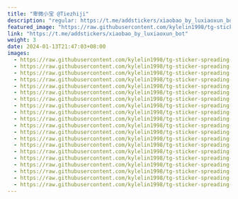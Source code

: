 ```yaml
---
title: "卑微小宝 @Tiezhiji"
description: "regular: https://t.me/addstickers/xiaobao_by_luxiaoxun_bot"
featured_image: "https://raw.githubusercontent.com/kylelin1998/tg-sticker-spreading-worldwide-images/main/img/49bef1dc-edd3-41e7-a3da-3a69f1ef267f.jpg"
link: "https://t.me/addstickers/xiaobao_by_luxiaoxun_bot"
weight: 3
date: 2024-01-13T21:47:03+08:00
images:
  - https://raw.githubusercontent.com/kylelin1998/tg-sticker-spreading-worldwide-images/main/img/49bef1dc-edd3-41e7-a3da-3a69f1ef267f.jpg
  - https://raw.githubusercontent.com/kylelin1998/tg-sticker-spreading-worldwide-images/main/img/25709112-c34e-4386-8bb5-f618edafc61b.jpg
  - https://raw.githubusercontent.com/kylelin1998/tg-sticker-spreading-worldwide-images/main/img/d9a2d94c-9128-43e5-843b-3c58ebc7f5ef.jpg
  - https://raw.githubusercontent.com/kylelin1998/tg-sticker-spreading-worldwide-images/main/img/05de2f9b-799b-4c2f-89be-e908ff888e59.jpg
  - https://raw.githubusercontent.com/kylelin1998/tg-sticker-spreading-worldwide-images/main/img/0008c43a-e9ee-42ec-bc30-bf4f61043bdd.jpg
  - https://raw.githubusercontent.com/kylelin1998/tg-sticker-spreading-worldwide-images/main/img/ac29ffee-1aed-4124-aa8c-e4666dc11957.jpg
  - https://raw.githubusercontent.com/kylelin1998/tg-sticker-spreading-worldwide-images/main/img/643d171f-72fc-44fd-bcfd-cf64be5dcbda.jpg
  - https://raw.githubusercontent.com/kylelin1998/tg-sticker-spreading-worldwide-images/main/img/7e983ec0-8ecc-4309-aef9-ea06e189150e.jpg
  - https://raw.githubusercontent.com/kylelin1998/tg-sticker-spreading-worldwide-images/main/img/45af9f25-e1b0-4919-88b1-3b12ff83aaf6.jpg
  - https://raw.githubusercontent.com/kylelin1998/tg-sticker-spreading-worldwide-images/main/img/346ad759-f07b-4144-8bcb-4e5f3cb54f83.jpg
  - https://raw.githubusercontent.com/kylelin1998/tg-sticker-spreading-worldwide-images/main/img/fee000cb-45d8-4bd3-8c7e-0644f7555bf2.jpg
  - https://raw.githubusercontent.com/kylelin1998/tg-sticker-spreading-worldwide-images/main/img/40707ce7-1399-4e52-b85f-e696af4c1e4c.jpg
  - https://raw.githubusercontent.com/kylelin1998/tg-sticker-spreading-worldwide-images/main/img/e90b9fbc-cb73-47e0-935b-34ecc33686cf.jpg
  - https://raw.githubusercontent.com/kylelin1998/tg-sticker-spreading-worldwide-images/main/img/bcb33dab-2b8a-4a4d-9e50-6fec919b6064.jpg
  - https://raw.githubusercontent.com/kylelin1998/tg-sticker-spreading-worldwide-images/main/img/f048592d-fbef-4f3a-9047-cc05b363f17f.jpg
  - https://raw.githubusercontent.com/kylelin1998/tg-sticker-spreading-worldwide-images/main/img/44ef1f8f-4099-4c09-bb1b-f4fd6884268b.jpg
  - https://raw.githubusercontent.com/kylelin1998/tg-sticker-spreading-worldwide-images/main/img/5373b9b8-3ccf-46a9-a74c-7d01ac7be2d1.jpg
  - https://raw.githubusercontent.com/kylelin1998/tg-sticker-spreading-worldwide-images/main/img/5fcd5b95-6b10-416f-9791-6f3fee7565ed.jpg
  - https://raw.githubusercontent.com/kylelin1998/tg-sticker-spreading-worldwide-images/main/img/c36e19ed-bd9b-452d-9e55-ff156021d1fe.jpg
  - https://raw.githubusercontent.com/kylelin1998/tg-sticker-spreading-worldwide-images/main/img/619b8336-d066-46d2-8d11-229060b52615.jpg
---
```


